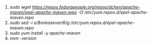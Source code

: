 1. _sudo wget https://repos.fedorapeople.org/repos/dchen/apache-maven/epel-apache-maven.repo -O /etc/yum.repos.d/epel-apache-maven.repo_
2. _sudo sed -i s/\$releasever/6/g /etc/yum.repos.d/epel-apache-maven.repo_
3. _sudo yum install -y apache-maven_
4. _mvn -version_
